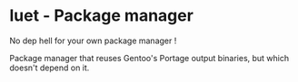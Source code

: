 # luet - Package manager

No dep hell for your own package manager !

Package manager that reuses Gentoo's Portage output binaries, but which doesn't depend on it.
